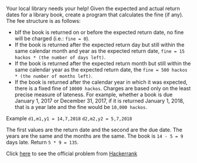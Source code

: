 Your local library needs your help! Given the expected and actual return dates for a library book, create a program that calculates the fine (if any). The fee structure is as follows:

- bIf the book is returned on or before the expected return date, no fine will be charged (i.e.: `fine = 0`).
- If the book is returned after the expected return day but still within the same calendar month and year as the expected return date, `fine = 15 hackos * (the number of days left)`.
- If the book is returned after the expected return month but still within the same calendar year as the expected return date, the `fine = 500 hackos * (the number of months left)`.
- If the book is returned after the calendar year in which it was expected, there is a fixed fine of `10000 hackos`.
Charges are based only on the least precise measure of lateness. For example, whether a book is due January 1, 2017 or December 31, 2017, if it is returned January 1, 2018, that is a year late and the fine would be `10,000 hackos`.

Example
`d1,m1,y1 = 14,7,2018`
`d2,m2,y2 = 5,7,2018`

The first values are the return date and the second are the due date. The years are the same and the months are the same. The book is `14 - 5 = 9` days late. Return `5 * 9 = 135`.

Click [here](https://www.hackerrank.com/challenges/library-fine/problem) to see the official problem from [Hackerrank](https://www.hackerrank.com/)